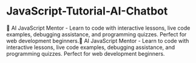 # JavaScript-Tutorial-AI-Chatbot
🤖 AI JavaScript Mentor - Learn to code with interactive lessons, live code examples, debugging assistance, and programming quizzes. Perfect for web development beginners.🤖 AI JavaScript Mentor - Learn to code with interactive lessons, live code examples, debugging assistance, and programming quizzes. Perfect for web development beginners.

